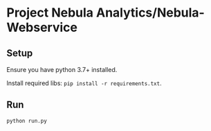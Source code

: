 Project Nebula Analytics/Nebula-Webservice
========

Setup
-----
Ensure you have python 3.7+ installed.

Install required libs:
`pip install -r requirements.txt`.

Run
-----
`python run.py`